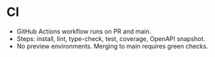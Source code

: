 # CI

- GitHub Actions workflow runs on PR and main.
- Steps: install, lint, type-check, test, coverage, OpenAPI snapshot.
- No preview environments. Merging to main requires green checks.